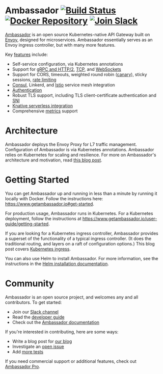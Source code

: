 Ambassador [![Build Status](https://travis-ci.org/datawire/ambassador.png?branch=master)](https://travis-ci.org/datawire/ambassador) [![Docker Repository](https://quay.io/repository/datawire/ambassador/status "Docker Repository")](https://quay.io/repository/datawire/ambassador) [![Join Slack](https://img.shields.io/badge/slack-join-orange.svg)](https://d6e.co/slack)
==========

[Ambassador](https://www.getambassador.io) is an open source Kubernetes-native API Gateway built on [Envoy](https://www.envoyproxy.io), designed for microservices. Ambassador essentially serves as an Envoy ingress controller, but with many more features.

Key [features](https://www.getambassador.io/features) include:

* Self-service configuration, via Kubernetes annotations
* Support for [gRPC and HTTP/2](https://www.getambassador.io/user-guide/grpc), [TCP](https://www.getambassador.io/reference/tcpmappings), and [WebSockets](https://www.getambassador.io/user-guide/websockets-ambassador)
* Support for CORS, timeouts, weighted round robin ([canary](https://www.getambassador.io/reference/canary)), sticky sessions, [rate limiting](https://www.getambassador.io/reference/services/rate-limit-service)
* [Consul](https://www.getambassador.io/user-guide/consul), Linkerd, and [Istio](https://www.getambassador.io/user-guide/with-istio) service mesh integration
* [Authentication](https://www.getambassador.io/reference/services/auth-service)
* Robust TLS support, including TLS client-certificate authentication and [SNI](https://www.getambassador.io/user-guide/sni)
* [Knative serverless integration](https://www.getambassador.io/user-guide/knative/)
* Comprehensive [metrics](https://www.getambassador.io/reference/statistics) support

Architecture
============

Ambassador deploys the Envoy Proxy for L7 traffic management. Configuration of Ambassador is via Kubernetes annotations. Ambassador relies on Kubernetes for scaling and resilience. For more on Ambassador's architecture and motivation, read [this blog post](https://blog.getambassador.io/building-ambassador-an-open-source-api-gateway-on-kubernetes-and-envoy-ed01ed520844).

Getting Started
===============

You can get Ambassador up and running in less than a minute by running it locally with Docker. Follow the instructions here: https://www.getambassador.io#get-started.

For production usage, Ambassador runs in Kubernetes. For a Kubernetes deployment, follow the instructions at https://www.getambassador.io/user-guide/getting-started.

If you are looking for a Kubernetes ingress controller, Ambassador provides a superset of the functionality of a typical ingress controller. (It does the traditional routing, and layers on a raft of configuration options.) This blog post covers [Kubernetes ingress](https://blog.getambassador.io/kubernetes-ingress-nodeport-load-balancers-and-ingress-controllers-6e29f1c44f2d).

You can also use Helm to install Ambassador. For more information, see the instructions in the [Helm installation documentation](https://www.getambassador.io/user-guide/helm).

Community
=========

Ambassador is an open source project, and welcomes any and all contributors. To get started:

* Join our [Slack channel](https://d6e.co/slack)
* Read the [developer guide](BUILDING.md)
* Check out the [Ambassador documentation](https://www.getambassador.io/about/why-ambassador)

If you're interested in contributing, here are some ways:

* Write a blog post for [our blog](https://blog.getambassador.io)
* Investigate an [open issue](https://github.com/datawire/ambassador/issues)
* Add [more tests](https://github.com/datawire/ambassador/tree/master/ambassador/tests)

If you need commercial support or additional features, check out [Ambassador Pro](https://www.getambassador.io/pro/).
